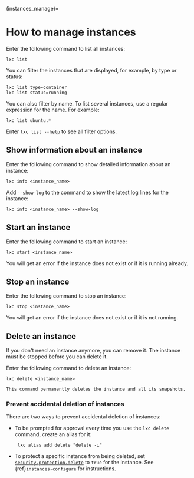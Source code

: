 (instances_manage)=
# How to manage instances

Enter the following command to list all instances:

    lxc list

You can filter the instances that are displayed, for example, by type or status:

    lxc list type=container
    lxc list status=running

You can also filter by name.
To list several instances, use a regular expression for the name.
For example:

    lxc list ubuntu.*

Enter `lxc list --help` to see all filter options.

## Show information about an instance

Enter the following command to show detailed information about an instance:

    lxc info <instance_name>

Add `--show-log` to the command to show the latest log lines for the instance:

    lxc info <instance_name> --show-log

## Start an instance

Enter the following command to start an instance:

    lxc start <instance_name>

You will get an error if the instance does not exist or if it is running already.

## Stop an instance

Enter the following command to stop an instance:

    lxc stop <instance_name>

You will get an error if the instance does not exist or if it is not running.

## Delete an instance

If you don't need an instance anymore, you can remove it.
The instance must be stopped before you can delete it.

Enter the following command to delete an instance:

    lxc delete <instance_name>

```{caution}
This command permanently deletes the instance and all its snapshots.
```

### Prevent accidental deletion of instances

There are two ways to prevent accidental deletion of instances:

- To be prompted for approval every time you use the `lxc delete` command, create an alias for it:

       lxc alias add delete "delete -i"

- To protect a specific instance from being deleted, set [`security.protection.delete`](instance-options) to `true` for the instance.
  See {ref}`instances-configure` for instructions.

